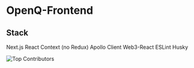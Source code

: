 # OpenQ-Frontend

## Stack
Next.js
React Context (no Redux)
Apollo Client
Web3-React
ESLint
Husky
 
![Top Contributors](https://images.repography.com/23700779/FlacoJones/OpenQ-Frontend/top-contributors/fd1da444e8121befbb60b226e2e59dcf.svg)
